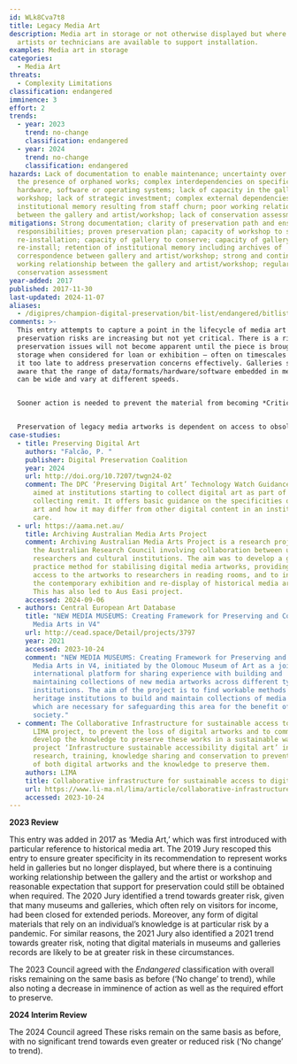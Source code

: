 ```yaml
---
id: WLk8Cva7t8
title: Legacy Media Art
description: Media art in storage or not otherwise displayed but where the
  artists or technicians are available to support installation.
examples: Media art in storage
categories:
  - Media Art
threats:
  - Complexity Limitations
classification: endangered
imminence: 3
effort: 2
trends:
  - year: 2023
    trend: no-change
    classification: endangered
  - year: 2024
    trend: no-change
    classification: endangered
hazards: Lack of documentation to enable maintenance; uncertainty over IPR or
  the presence of orphaned works; complex interdependencies on specific
  hardware, software or operating systems; lack of capacity in the gallery or
  workshop; lack of strategic investment; complex external dependencies; loss of
  institutional memory resulting from staff churn; poor working relationship
  between the gallery and artist/workshop; lack of conservation assessment
mitigations: Strong documentation; clarity of preservation path and ensuing
  responsibilities; proven preservation plan; capacity of workshop to support
  re-installation; capacity of gallery to conserve; capacity of gallery to
  re-install; retention of institutional memory including archives of
  correspondence between gallery and artist/workshop; strong and continuing
  working relationship between the gallery and artist/workshop; regular
  conservation assessment
year-added: 2017
published: 2017-11-30
last-updated: 2024-11-07
aliases:
  - /digipres/champion-digital-preservation/bit-list/endangered/bitlist-legacy-media-art
comments: >-
  This entry attempts to capture a point in the lifecycle of media art where
  preservation risks are increasing but not yet critical. There is a risk that
  preservation issues will not become apparent until the piece is brought out of
  storage when considered for loan or exhibition – often on timescales that make
  it too late to address preservation concerns effectively. Galleries should be
  aware that the range of data/formats/hardware/software embedded in media art
  can be wide and vary at different speeds.


  Sooner action is needed to prevent the material from becoming *Critically Endangered* once the artist has died or relationships break down. Where the artist is still around, there is a major reduction in the inevitability of loss and its potential to be a potentially newsworthy subject. The loss of it would be just as impactful and significant though.


  Preservation of legacy media artworks is dependent on access to obsolete technology and also the knowledge of how to operate said technology. Documentation around the production process and artist intent can be limited. This is a risk in terms of preserving a truly authentic artwork.
case-studies:
  - title: Preserving Digital Art
    authors: "Falcão, P. "
    publisher: Digital Preservation Coalition
    year: 2024
    url: http://doi.org/10.7207/twgn24-02
    comment: The DPC ‘Preserving Digital Art’ Technology Watch Guidance Note is
      aimed at institutions starting to collect digital art as part of a wider
      collecting remit. It offers basic guidance on the specificities of digital
      art and how it may differ from other digital content in an institution’s
      care.
  - url: https://aama.net.au/
    title: Archiving Australian Media Arts Project
    comment: Archiving Australian Media Arts Project is a research project funded by
      the Australian Research Council involving collaboration between university
      researchers and cultural institutions. The aim was to develop a good
      practice method for stabilising digital media artworks, providing emulated
      access to the artworks to researchers in reading rooms, and to investigate
      the contemporary exhibition and re-display of historical media artworks.
      This has also led to Aus Easi project.
    accessed: 2024-09-06
  - authors: Central European Art Database
    title: "NEW MEDIA MUSEUMS: Creating Framework for Preserving and Collecting
      Media Arts in V4"
    url: http://cead.space/Detail/projects/3797
    year: 2021
    accessed: 2023-10-24
    comment: "NEW MEDIA MUSEUMS: Creating Framework for Preserving and Collecting
      Media Arts in V4, initiated by the Olomouc Museum of Art as a joint
      international platform for sharing experience with building and
      maintaining collections of new media artworks across different types of
      institutions. The aim of the project is to find workable methods for
      heritage institutions to build and maintain collections of media arts,
      which are necessary for safeguarding this area for the benefit of
      society."
  - comment: The Collaborative Infrastructure for sustainable access to digital art
      LIMA project, to prevent the loss of digital artworks and to commonly
      develop the knowledge to preserve these works in a sustainable way. The
      project ‘Infrastructure sustainable accessibility digital art’ invests in
      research, training, knowledge sharing and conservation to prevent the loss
      of both digital artworks and the knowledge to preserve them.
    authors: LIMA
    title: Collaborative infrastructure for sustainable access to digital art
    url: https://www.li-ma.nl/lima/article/collaborative-infrastructure-sustainable-access-digital-art
    accessed: 2023-10-24
---
```

**2023 Review**

This entry was added in 2017 as ‘Media Art,’ which was first introduced with particular reference to historical media art. The 2019 Jury rescoped this entry to ensure greater specificity in its recommendation to represent works held in galleries but no longer displayed, but where there is a continuing working relationship between the gallery and the artist or workshop and reasonable expectation that support for preservation could still be obtained when required. The 2020 Jury identified a trend towards greater risk, given that many museums and galleries, which often rely on visitors for income, had been closed for extended periods. Moreover, any form of digital materials that rely on an individual’s knowledge is at particular risk by a pandemic. For similar reasons, the 2021 Jury also identified a 2021 trend towards greater risk, noting that digital materials in museums and galleries records are likely to be at greater risk in these circumstances.

The 2023 Council agreed with the *Endangered* classification with overall risks remaining on the same basis as before (‘No change’ to trend), while also noting a decrease in imminence of action as well as the required effort to preserve.

**2024 Interim Review**

The 2024 Council agreed These risks remain on the same basis as before, with no significant trend towards even greater or reduced risk (‘No change’ to trend).

